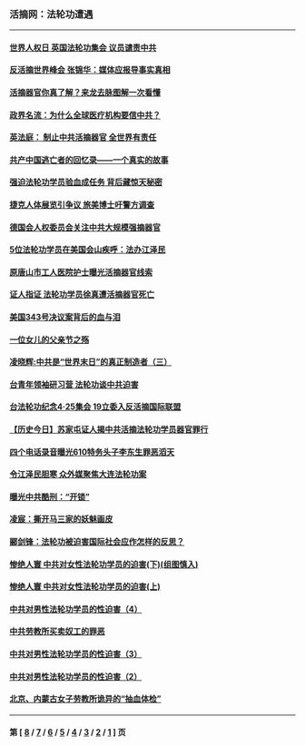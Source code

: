 ### 活摘网：法轮功遭遇
---
#### [世界人权日 英国法轮功集会 议员谴责中共](../../pages/nf5881/n13431763.md?03070430) 
#### [反活摘世界峰会 张锦华：媒体应报导事实真相](../../pages/nf5881/n13278502.md?03070430) 
#### [活摘器官你真了解？来龙去脉图解一次看懂](../../pages/nf5881/n13013820.md?03070430) 
#### [政界名流：为什么全球医疗机构要信中共？](../../pages/nf5881/n11945479.md?03070430) 
#### [英法庭： 制止中共活摘器官 全世界有责任](../../pages/nf5881/n11330691.md?03070430) 
#### [共产中国逃亡者的回忆录——一个真实的故事](../../pages/nf5881/n10918649.md?03070430) 
#### [强迫法轮功学员验血成任务 背后藏惊天秘密](../../pages/nf5881/n4252384.md?03070430) 
#### [捷克人体展览引争议 旅美博士吁警方调查](../../pages/nf5881/n9429187.md?03070430) 
#### [德国会人权委员会关注中共大规模强摘器官](../../pages/nf5881/n8418950.md?03070430) 
#### [5位法轮功学员在美国会山疾呼：法办江泽民](../../pages/nf5881/n8101519.md?03070430) 
#### [原唐山市工人医院护士曝光活摘器官线索](../../pages/nf5881/n8076384.md?03070430) 
#### [证人指证 法轮功学员徐真遭活摘器官死亡](../../pages/nf5881/n8042467.md?03070430) 
#### [美国343号决议案背后的血与泪](../../pages/nf5881/n8020684.md?03070430) 
#### [一位女儿的父亲节之殇](../../pages/nf5881/n8014122.md?03070430) 
#### [凌晓辉:中共是“世界末日”的真正制造者（三）](../../pages/nf5881/n4210333.md?03070430) 
#### [台青年领袖研习营 法轮功谈中共迫害](../../pages/nf5881/n4141857.md?03070430) 
#### [台法轮功纪念4‧25集会 19立委入反活摘国际联盟](../../pages/nf5881/n4141821.md?03070430) 
#### [【历史今日】苏家屯证人揭中共活摘法轮功学员器官罪行](../../pages/nf5881/n4135912.md?03070430) 
#### [四个电话录音曝光610特务头子李东生罪恶滔天](../../pages/nf5881/n4040060.md?03070430) 
#### [令江泽民胆寒 众外媒聚焦大连法轮功案](../../pages/nf5881/n3932671.md?03070430) 
#### [曝光中共酷刑：“开锁”](../../pages/nf5881/n3889373.md?03070430) 
#### [凌宸：撕开马三家的妖魅画皮](../../pages/nf5881/n3849369.md?03070430) 
#### [郦剑锋：法轮功被迫害国际社会应作怎样的反思？](../../pages/nf5881/n3824560.md?03070430) 
#### [惨绝人寰 中共对女性法轮功学员的迫害(下)(组图慎入)](../../pages/nf5881/n3816285.md?03070430) 
#### [惨绝人寰 中共对女性法轮功学员的迫害(上)](../../pages/nf5881/n3815374.md?03070430) 
#### [中共对男性法轮功学员的性迫害（4）](../../pages/nf5881/n3769144.md?03070430) 
#### [中共劳教所买卖奴工的罪恶](../../pages/nf5881/n3769378.md?03070430) 
#### [中共对男性法轮功学员的性迫害（3）](../../pages/nf5881/n3768231.md?03070430) 
#### [中共对男性法轮功学员的性迫害（2）](../../pages/nf5881/n3767211.md?03070430) 
#### [北京、内蒙古女子劳教所诡异的“抽血体检”](../../pages/nf5881/n3753158.md?03070430) 

---
#### 第 [ [8](./8.md?03070430) / [7](./7.md?03070430) / [6](./6.md?03070430) / [5](./5.md?03070430) / [4](./4.md?03070430) / [3](./3.md?03070430) / [2](./2.md?03070430) / [1](./1.md?03070430) ] 页
